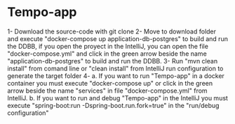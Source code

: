 # Tempo-app

1- Download the source-code with git clone
2- Move to download folder and execute "docker-compose up application-db-postgres" to build and run the DDBB, if you open the proyect in the IntelliJ, you can open the file "docker-compose.yml" and click in the green arrow beside the name "application-db-postgres" to build and run the DDBB.
3- Run "mvn clean install" from comand line or "clean install" from IntelliJ run configuration to generate the target folder
4- 
  a. If you want to run "Tempo-app" in a docker container you must execute "docker-compose up" or click in the green arrow beside the name "services" in file "docker-compose.yml" from IntelliJ.
  b. If you want to run and debug "Tempo-app" in the IntelliJ you must execute "spring-boot:run -Dspring-boot.run.fork=true" in the "run/debug configuration"
